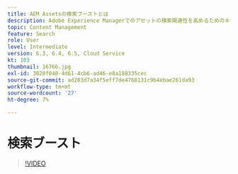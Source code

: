 ```yaml
---
title: AEM Assetsの検索ブーストとは
description: Adobe Experience Managerでのアセットの検索関連性を高めるためのキーワードやフレーズの追加方法を説明します。
topic: Content Management
feature: Search
role: User
level: Intermediate
version: 6.3, 6.4, 6.5, Cloud Service
kt: 103
thumbnail: 16766.jpg
exl-id: 3020f040-4d61-4cb6-ad46-e8a188335cec
source-git-commit: ad203d7a34f5eff7de4768131c9b4ebae261da93
workflow-type: tm+mt
source-wordcount: '27'
ht-degree: 7%

---
```


# 検索ブースト

>[!VIDEO](https://video.tv.adobe.com/v/16766/?quality=12&learn=on)
